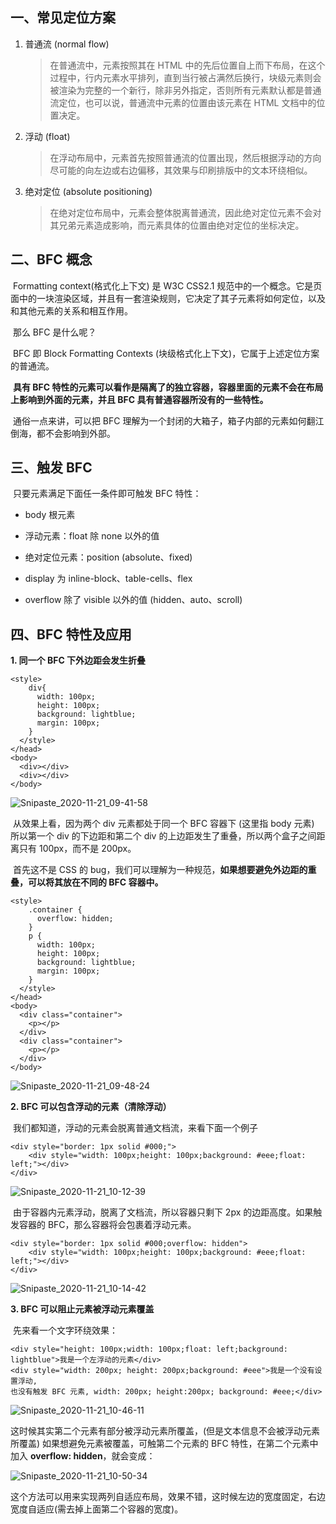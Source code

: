 ## 一、常见定位方案

1. 普通流 (normal flow)

   > 在普通流中，元素按照其在 HTML 中的先后位置自上而下布局，在这个过程中，行内元素水平排列，直到当行被占满然后换行，块级元素则会被渲染为完整的一个新行，除非另外指定，否则所有元素默认都是普通流定位，也可以说，普通流中元素的位置由该元素在 HTML 文档中的位置决定。

2. 浮动 (float)

   >在浮动布局中，元素首先按照普通流的位置出现，然后根据浮动的方向尽可能的向左边或右边偏移，其效果与印刷排版中的文本环绕相似。

3. 绝对定位 (absolute positioning)

   > 在绝对定位布局中，元素会整体脱离普通流，因此绝对定位元素不会对其兄弟元素造成影响，而元素具体的位置由绝对定位的坐标决定。

## 二、BFC 概念

​	Formatting context(格式化上下文) 是 W3C CSS2.1 规范中的一个概念。它是页面中的一块渲染区域，并且有一套渲染规则，它决定了其子元素将如何定位，以及和其他元素的关系和相互作用。

​	那么 BFC 是什么呢？

​	BFC 即 Block Formatting Contexts (块级格式化上下文)，它属于上述定位方案的普通流。

​	**具有 BFC 特性的元素可以看作是隔离了的独立容器，容器里面的元素不会在布局上影响到外面的元素，并且 BFC 具有普通容器所没有的一些特性。**

​	通俗一点来讲，可以把 BFC 理解为一个封闭的大箱子，箱子内部的元素如何翻江倒海，都不会影响到外部。

## 三、触发 BFC

​	只要元素满足下面任一条件即可触发 BFC 特性：

- body 根元素

- 浮动元素：float 除 none 以外的值

- 绝对定位元素：position (absolute、fixed)

- display 为 inline-block、table-cells、flex

- overflow 除了 visible 以外的值 (hidden、auto、scroll)

  

## 四、BFC 特性及应用	

**1. 同一个 BFC 下外边距会发生折叠**

```
<style>
    div{
      width: 100px;
      height: 100px;
      background: lightblue;
      margin: 100px;
    }
  </style>
</head>
<body>
  <div></div>
  <div></div>
</body>
```

![Snipaste_2020-11-21_09-41-58](assets/BFC/Snipaste_2020-11-21_09-41-58.png)

​	从效果上看，因为两个 div 元素都处于同一个 BFC 容器下 (这里指 body 元素) 所以第一个 div 的下边距和第二个 div 的上边距发生了重叠，所以两个盒子之间距离只有 100px，而不是 200px。

​	首先这不是 CSS 的 bug，我们可以理解为一种规范，**如果想要避免外边距的重叠，可以将其放在不同的 BFC 容器中。**

```
<style>
    .container {
      overflow: hidden;
    }
    p {
      width: 100px;
      height: 100px;
      background: lightblue;
      margin: 100px;
    }
  </style>
</head>
<body>
  <div class="container">
    <p></p>
  </div>
  <div class="container">
    <p></p>
  </div>
</body>
```

![Snipaste_2020-11-21_09-48-24](assets/BFC/Snipaste_2020-11-21_09-48-24.png)

**2. BFC 可以包含浮动的元素（清除浮动）**

​	我们都知道，浮动的元素会脱离普通文档流，来看下面一个例子

```
<div style="border: 1px solid #000;">
    <div style="width: 100px;height: 100px;background: #eee;float: left;"></div>
</div>
```

![Snipaste_2020-11-21_10-12-39](assets/BFC/Snipaste_2020-11-21_10-12-39.png)

​	由于容器内元素浮动，脱离了文档流，所以容器只剩下 2px 的边距高度。如果触发容器的 BFC，那么容器将会包裹着浮动元素。

```
<div style="border: 1px solid #000;overflow: hidden">
    <div style="width: 100px;height: 100px;background: #eee;float: left;"></div>
</div>
```

![Snipaste_2020-11-21_10-14-42](assets/BFC/Snipaste_2020-11-21_10-14-42.png)

**3. BFC 可以阻止元素被浮动元素覆盖**

​	先来看一个文字环绕效果：

```
<div style="height: 100px;width: 100px;float: left;background: lightblue">我是一个左浮动的元素</div>
<div style="width: 200px; height: 200px;background: #eee">我是一个没有设置浮动, 
也没有触发 BFC 元素, width: 200px; height:200px; background: #eee;</div>
```

![Snipaste_2020-11-21_10-46-11](assets/BFC/Snipaste_2020-11-21_10-46-11.png)

​	这时候其实第二个元素有部分被浮动元素所覆盖，(但是文本信息不会被浮动元素所覆盖) 如果想避免元素被覆盖，可触第二个元素的 BFC 特性，在第二个元素中加入 **overflow: hidden**，就会变成：

![Snipaste_2020-11-21_10-50-34](assets/BFC/Snipaste_2020-11-21_10-50-34.png)

​	这个方法可以用来实现两列自适应布局，效果不错，这时候左边的宽度固定，右边宽度自适应(需去掉上面第二个容器的宽度)。
